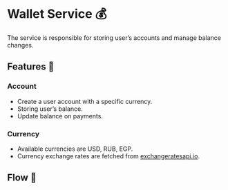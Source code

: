 # Wallet Service 💰

The service is responsible for storing user’s accounts and manage  balance changes.

## Features 🚀

### Account

- Create a user account with a specific currency.
- Storing user’s balance.
- Update balance on payments.

### Currency

- Available currencies are USD, RUB, EGP.
- Currency exchange rates are fetched from [exchangeratesapi.io](https://exchangeratesapi.io/).

## Flow 🌊

